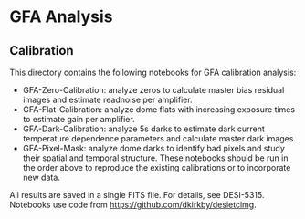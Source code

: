 # GFA Analysis

## Calibration

This directory contains the following notebooks for GFA calibration analysis:
 - GFA-Zero-Calibration: analyze zeros to calculate master bias residual images and estimate readnoise per amplifier.
 - GFA-Flat-Calibration: analyze dome flats with increasing exposure times to estimate gain per amplifier.
 - GFA-Dark-Calibration: analyze 5s darks to estimate dark current temperature dependence parameters and calculate master dark images.
 - GFA-Pixel-Mask: analyze dome darks to identify bad pixels and study their spatial and temporal structure.
These notebooks should be run in the order above to reproduce the existing calibrations or to incorporate new data.
 
All results are saved in a single FITS file. For details, see DESI-5315.  Notebooks use code from https://github.com/dkirkby/desietcimg.
